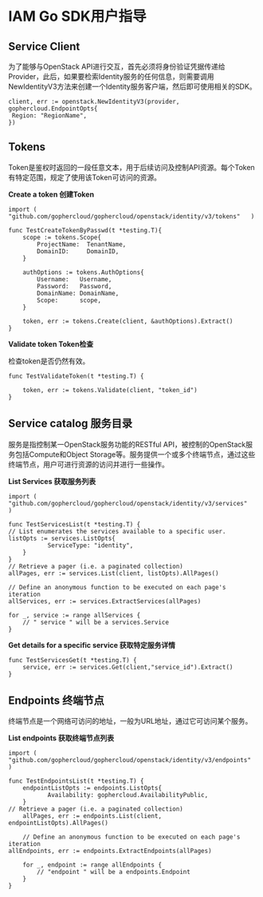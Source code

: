 # IAM Go SDK用户指导<a name="ZH-CN_TOPIC_0090172877"></a>

## Service Client<a name="section21547825201458"></a>

为了能够与OpenStack API进行交互，首先必须将身份验证凭据传递给Provider，此后，如果要检索Identity服务的任何信息，则需要调用NewIdentityV3方法来创建一个Identity服务客户端，然后即可使用相关的SDK。

```
client, err := openstack.NewIdentityV3(provider, gophercloud.EndpointOpts{
 Region: "RegionName",
})
```

## Tokens<a name="section31784618171442"></a>

Token是鉴权时返回的一段任意文本，用于后续访问及控制API资源。每个Token有特定范围，规定了使用该Token可访问的资源。

**Create a token 创建Token**

```
import (    "github.com/gophercloud/gophercloud/openstack/identity/v3/tokens"   )   

func TestCreateTokenByPasswd(t *testing.T){
    scope := tokens.Scope{
        ProjectName:  TenantName,
        DomainID:     DomainID,
    }

    authOptions := tokens.AuthOptions{
        Username:   Username,
        Password:   Password,
        DomainName: DomainName,
        Scope:      scope,
    }

    token, err := tokens.Create(client, &authOptions).Extract()
}
```

**Validate token Token检查**

检查token是否仍然有效。

```
func TestValidateToken(t *testing.T) {
    
    token, err := tokens.Validate(client, "token_id")
}
```

## Service catalog 服务目录<a name="section36519523171442"></a>

服务是指控制某一OpenStack服务功能的RESTful API，被控制的OpenStack服务包括Compute和Object Storage等。服务提供一个或多个终端节点，通过这些终端节点，用户可进行资源的访问并进行一些操作。

**List Services 获取服务列表**

```
import (    "github.com/gophercloud/gophercloud/openstack/identity/v3/services"   )     

func TestServicesList(t *testing.T) {
// List enumerates the services available to a specific user.
listOpts := services.ListOpts{
           ServiceType: "identity",
    }
}
// Retrieve a pager (i.e. a paginated collection)
allPages, err := services.List(client, listOpts).AllPages()

// Define an anonymous function to be executed on each page's iteration
allServices, err := services.ExtractServices(allPages)

for _, service := range allServices {
    // " service " will be a services.Service
}
```

**Get details for a specific service 获取特定服务详情**

```
func TestServicesGet(t *testing.T) {
    service, err := services.Get(client,"service_id").Extract()
}
```

## Endpoints 终端节点<a name="section58639039171442"></a>

终端节点是一个网络可访问的地址，一般为URL地址，通过它可访问某个服务。

**List endpoints 获取终端节点列表**

```
import (    "github.com/gophercloud/gophercloud/openstack/identity/v3/endpoints"   ) 

func TestEndpointsList(t *testing.T) {
    endpointListOpts := endpoints.ListOpts{
           Availability: gophercloud.AvailabilityPublic,
    }
// Retrieve a pager (i.e. a paginated collection)
    allPages, err := endpoints.List(client, endpointListOpts).AllPages()

    // Define an anonymous function to be executed on each page's iteration
allEndpoints, err := endpoints.ExtractEndpoints(allPages)

    for _, endpoint := range allEndpoints {
        // "endpoint " will be a endpoints.Endpoint
    }
}
```


